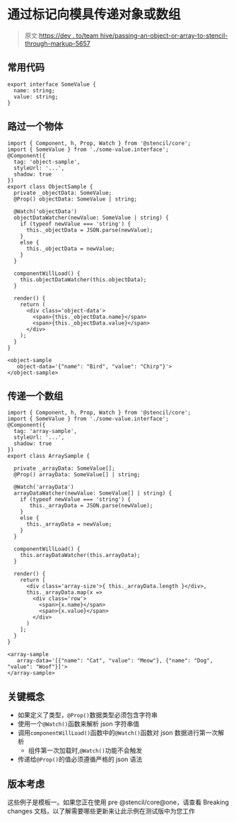 # 通过标记向模具传递对象或数组

> 原文:[https://dev . to/team hive/passing-an-object-or-array-to-stencil-through-markup-5657](https://dev.to/teamhive/passing-an-object-or-array-to-stencil-through-markup-5657)

## [](#common-code)常用代码

```
export interface SomeValue {
  name: string;
  value: string;
} 
```

## [](#passing-an-object)路过一个物体

```
import { Component, h, Prop, Watch } from '@stencil/core';
import { SomeValue } from './some-value.interface';
@Component({
  tag: 'object-sample',
  styleUrl: '...',
  shadow: true
})
export class ObjectSample {
  private _objectData: SomeValue;
  @Prop() objectData: SomeValue | string;

  @Watch('objectData')
  objectDataWatcher(newValue: SomeValue | string) {
    if (typeof newValue === 'string') {
      this._objectData = JSON.parse(newValue);
    }
    else {
      this._objectData = newValue;
    }
  }

  componentWillLoad() {
    this.objectDataWatcher(this.objectData);
  }

  render() {
    return (
      <div class='object-data'>
        <span>{this._objectData.name}</span>
        <span>{this._objectData.value}</span>
      </div>
    );
  }
} 
```

```
<object-sample 
   object-data='{"name": "Bird", "value": "Chirp"}'>
</object-sample> 
```

## [](#passing-an-array)传递一个数组

```
import { Component, h, Prop, Watch } from '@stencil/core';
import { SomeValue } from './some-value.interface';
@Component({
  tag: 'array-sample',
  styleUrl: '...',
  shadow: true
})
export class ArraySample {

  private _arrayData: SomeValue[];
  @Prop() arrayData: SomeValue[] | string;

  @Watch('arrayData')
  arrayDataWatcher(newValue: SomeValue[] | string) {
    if (typeof newValue === 'string') {
       this._arrayData = JSON.parse(newValue);
    }
    else {
      this._arrayData = newValue;
    }
  }

  componentWillLoad() {
    this.arrayDataWatcher(this.arrayData);
  }

  render() {
    return [
      <div class='array-size'>{ this._arrayData.length }</div>,
      this._arrayData.map(x =>
        <div class='row'>
          <span>{x.name}</span>
          <span>{x.value}</span>
        </div>
      )
    ];
  }
} 
```

```
<array-sample 
   array-data='[{"name": "Cat", "value": "Meow"}, {"name": "Dog", "value": "Woof"}]'>
</array-sample> 
```

## [](#key-concepts)关键概念

*   如果定义了类型，`@Prop()`数据类型必须包含字符串
*   使用一个`@Watch()`函数来解析 json 字符串值
*   调用`componentWillLoad()`函数中的`@Watch()`函数对 json 数据进行第一次解析
    *   组件第一次加载时,`@Watch()`功能不会触发
*   传递给`@Prop()`的值必须遵循严格的 json 语法

## [](#version-consideration)版本考虑

这些例子是模板一。如果您正在使用 pre @stencil/core@one，请查看 Breaking changes 文档，以了解需要哪些更新来让此示例在测试版中为您工作
